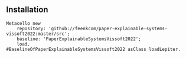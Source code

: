 ## Installation```stMetacello new	repository: 'github://feenkcom/paper-explainable-systems-vissoft2022:master/src';	baseline: 'PaperExplainableSystemsVissoft2022';	load.#BaselineOfPaperExplainableSystemsVissoft2022 asClass loadLepiter.```